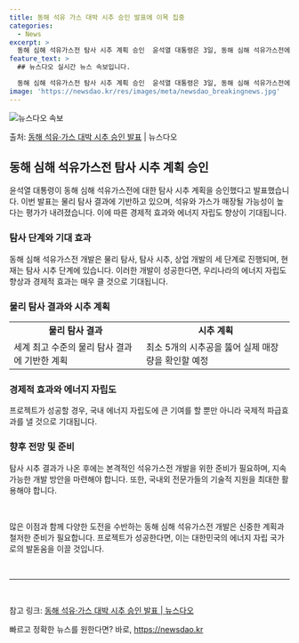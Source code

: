 ```yaml
---
title: 동해 석유 가스 대박 시추 승인 발표에 이목 집중
categories:
  - News
excerpt: >
  동해 심해 석유가스전 탐사 시추 계획 승인  윤석열 대통령은 3일, 동해 심해 석유가스전에 대한 탐사 시추 …
feature_text: >
  ## 뉴스다오 실시간 뉴스 속보입니다.

  동해 심해 석유가스전 탐사 시추 계획 승인  윤석열 대통령은 3일, 동해 심해 석유가스전에 대한 탐사 시추 …
image: 'https://newsdao.kr/res/images/meta/newsdao_breakingnews.jpg'
---
```


![뉴스다오 속보](https://newsdao.kr/res/images/meta/newsdao_breakingnews.jpg)

<p>출처: <a href="https://newsdao.kr/4029" rel="dofollow">동해 석유·가스 대박 시추 승인 발표</a> | 뉴스다오</p>

<h2 data-ke-size="size26">동해 심해 석유가스전 탐사 시추 계획 승인</h2>
<p data-ke-size="size16">윤석열 대통령이 동해 심해 석유가스전에 대한 탐사 시추 계획을 승인했다고 발표했습니다. 이번 발표는 물리 탐사 결과에 기반하고 있으며, 석유와 가스가 매장될 가능성이 높다는 평가가 내려졌습니다. 이에 따른 경제적 효과와 에너지 자립도 향상이 기대됩니다.</p>

<h3>탐사 단계와 기대 효과</h3>
<p>동해 심해 석유가스전 개발은 물리 탐사, 탐사 시추, 상업 개발의 세 단계로 진행되며, 현재는 탐사 시추 단계에 있습니다. 이러한 개발이 성공한다면, 우리나라의 에너지 자립도 향상과 경제적 효과는 매우 클 것으로 기대됩니다.</p>

<h3>물리 탐사 결과와 시추 계획</h3>
<table>
	<tr>
		<td style="text-align: center; height: 17px;"><b>물리 탐사 결과</b></td>
		<td style="text-align: center; height: 17px;"><b>시추 계획</b></td>
	</tr>
	<tr>
		<td>세계 최고 수준의 물리 탐사 결과에 기반한 계획</td>
		<td>최소 5개의 시추공을 뚫어 실제 매장량을 확인할 예정</td>
	</tr>
</table>

<h3>경제적 효과와 에너지 자립도</h3>
<p>프로젝트가 성공할 경우, 국내 에너지 자립도에 큰 기여를 할 뿐만 아니라 국제적 파급효과를 낼 것으로 기대됩니다.</p>

<h3>향후 전망 및 준비</h3>
<p>탐사 시추 결과가 나온 후에는 본격적인 석유가스전 개발을 위한 준비가 필요하며, 지속 가능한 개발 방안을 마련해야 합니다. 또한, 국내외 전문가들의 기술적 지원을 최대한 활용해야 합니다.</p>

<p data-ke-size="size16">&nbsp;</p>

<p>많은 이점과 함께 다양한 도전을 수반하는 동해 심해 석유가스전 개발은 신중한 계획과 철저한 준비가 필요합니다. 프로젝트가 성공한다면, 이는 대한민국의 에너지 자립 국가로의 발돋움을 이끌 것입니다.</p>

<p data-ke-size="size16">&nbsp;</p>

<hr>
<p data-ke-size="size16">&nbsp;</p>

<p>참고 링크: <a href="https://newsdao.kr/4029">동해 석유·가스 대박 시추 승인 발표 | 뉴스다오</a></p> 

빠르고 정확한 뉴스를 원한다면? 바로, <a href="https://newsdao.kr" rel="dofollow">https://newsdao.kr</a>


